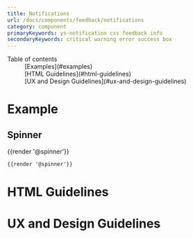 ```yaml
---
title: Notifications
url: /docs/components/feedback/notifications
category: component
primaryKeywords: ys-notification css feedback info
secondaryKeywords: critical warning error success box
---
```


<nav class="element-navigation">
  <dl class="element-navigation__list">
    <dt class="element-navigation__title">Table of contents</dt>
    <dd class="element-navigation__item">[Examples](#examples)</dd>
    <dd class="element-navigation__item">[HTML Guidelines](#html-guidelines)</dd>
    <dd class="element-navigation__item">[UX and Design Guidelines](#ux-and-design-guidelines)</dd>
  </dl>
</nav>

# Example
## Spinner
<div class="element-preview">
  <div class="element-preview__inner">{{render '@spinner'}}</div>
</div>

```html
{{render '@spinner'}}
```

# HTML Guidelines

# UX and Design Guidelines

